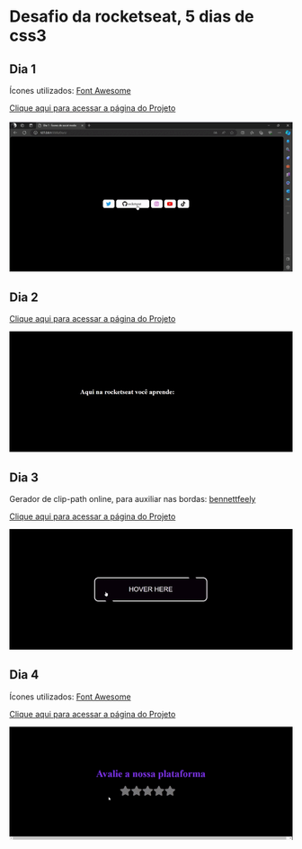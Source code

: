 # Desafio da rocketseat, 5 dias de css3

## Dia 1
Ícones utilizados: [Font Awesome](https://fontawesome.com/)

[Clique aqui para acessar a página do Projeto](https://dia1-desafio.netlify.app/)

![gif](https://github.com/Maarii72/Desafio-Rocketseat-css3/blob/main/dia1gif.gif)

## Dia 2
[Clique aqui para acessar a página do Projeto](https://dia2-desafio.netlify.app/)

![gif](https://github.com/Maarii72/Desafio-Rocketseat-css3/blob/main/dia2gif.gif)

## Dia 3
Gerador de clip-path online, para auxiliar nas bordas: [bennettfeely](https://bennettfeely.com/clippy/)

[Clique aqui para acessar a página do Projeto](https://dia3-desafio.netlify.app/)

![gif](https://github.com/Maarii72/Desafio-Rocketseat-css3/blob/main/dia3gif.gif)

## Dia 4
Ícones utilizados: [Font Awesome](https://fontawesome.com/)

[Clique aqui para acessar a página do Projeto](https://dia4-desafio.netlify.app/)

![gif](https://github.com/Maarii72/Desafio-Rocketseat-css3/blob/main/dia4gif.gif)
